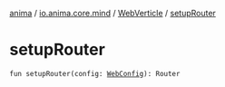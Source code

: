 [anima](../../index.md) / [io.anima.core.mind](../index.md) / [WebVerticle](index.md) / [setupRouter](./setup-router.md)

# setupRouter

`fun setupRouter(config: `[`WebConfig`](../../io.anima.core.config/-web-config/index.md)`): Router`